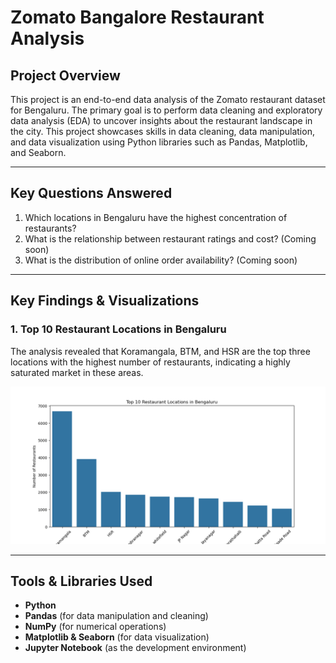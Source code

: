 # Zomato Bangalore Restaurant Analysis

## Project Overview

This project is an end-to-end data analysis of the Zomato restaurant dataset for Bengaluru. The primary goal is to perform data cleaning and exploratory data analysis (EDA) to uncover insights about the restaurant landscape in the city. This project showcases skills in data cleaning, data manipulation, and data visualization using Python libraries such as Pandas, Matplotlib, and Seaborn.

---

## Key Questions Answered

1.  Which locations in Bengaluru have the highest concentration of restaurants?
2.  What is the relationship between restaurant ratings and cost? (Coming soon)
3.  What is the distribution of online order availability? (Coming soon)

---

## Key Findings & Visualizations

### 1. Top 10 Restaurant Locations in Bengaluru

The analysis revealed that Koramangala, BTM, and HSR are the top three locations with the highest number of restaurants, indicating a highly saturated market in these areas.

![Top 10 Restaurant Locations](top_10_locations.png)

---

## Tools & Libraries Used

* **Python**
* **Pandas** (for data manipulation and cleaning)
* **NumPy** (for numerical operations)
* **Matplotlib & Seaborn** (for data visualization)
* **Jupyter Notebook** (as the development environment)
